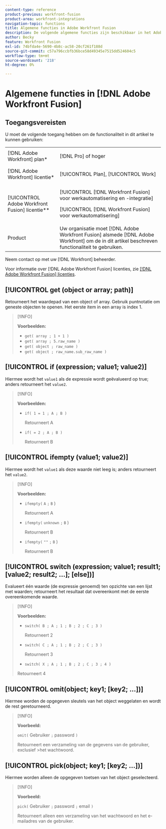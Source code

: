 ```yaml
---
content-type: reference
product-previous: workfront-fusion
product-area: workfront-integrations
navigation-topic: functions
title: Algemene functies in Adobe Workfront Fusion
description: De volgende algemene functies zijn beschikbaar in het Adobe Workfront Fusion mapping panel.
author: Becky
feature: Workfront Fusion
exl-id: 74bfda4e-5690-4b8c-ac58-20cf261f188d
source-git-commit: c57a796ccbfb36bce58d49345e7515dd524604c5
workflow-type: tm+mt
source-wordcount: '218'
ht-degree: 0%

---
```


# Algemene functies in [!DNL Adobe Workfront Fusion]

## Toegangsvereisten

U moet de volgende toegang hebben om de functionaliteit in dit artikel te kunnen gebruiken:

<table style="table-layout:auto">
 <col> 
 <col> 
 <tbody> 
  <tr> 
   <td role="rowheader">[!DNL Adobe Workfront] plan*</td> 
   <td> <p>[!DNL Pro] of hoger</p> </td> 
  </tr> 
  <tr data-mc-conditions=""> 
   <td role="rowheader">[!DNL Adobe Workfront] licentie*</td> 
   <td> <p>[!UICONTROL Plan], [!UICONTROL Work]</p> </td> 
  </tr> 
  <tr> 
   <td role="rowheader">[!UICONTROL Adobe Workfront Fusion] licentie**</td> 
   <td> <p>[!UICONTROL [!DNL Workfront Fusion] voor werkautomatisering en -integratie] </p><p>[!UICONTROL [!DNL Workfront Fusion] voor werkautomatisering]</p>  </td> 
  </tr> 
  <tr> 
   <td role="rowheader">Product</td> 
   <td>Uw organisatie moet [!DNL Adobe Workfront Fusion] alsmede [!DNL Adobe Workfront] om de in dit artikel beschreven functionaliteit te gebruiken.</td> 
  </tr> 
 </tbody> 
</table>

Neem contact op met uw [!DNL Workfront] beheerder.

Voor informatie over [!DNL Adobe Workfront Fusion] licenties, zie [[!DNL Adobe Workfront Fusion] licenties](../../workfront-fusion/get-started/license-automation-vs-integration.md).

## [!UICONTROL get (object or array; path)]

Retourneert het waardepad van een object of array. Gebruik puntnotatie om geneste objecten te openen. Het eerste item in een array is index 1.

>[!INFO]
>
>**Voorbeelden:**
>
>* `get( array ; 1 + 1 )`
>* `get( array ; 5.raw_name )`
>* `get( object ; raw_name )`
>* `get( object ; raw_name.sub_raw_name )`


## [!UICONTROL if (expression; value1; value2)]

Hiermee wordt het `value1` als de expressie wordt geëvalueerd op true; anders retourneert het `value2`.

>[!INFO]
>
>**Voorbeelden:**
>
>* `if( 1 = 1 ; A ; B )`
   >
   >    Retourneert A
>
>* `if( = 2 ; A ; B )`
   >
   >   Retourneert B


## [!UICONTROL ifempty (value1; value2)]

Hiermee wordt het `value1` als deze waarde niet leeg is; anders retourneert het `value2`.

>[!INFO]
>
>**Voorbeelden:**
>
>* `ifempty(` `A` `;` `B` )
   >
   >   Retourneert A
>
>* `ifempty(` `unknown` `;` `B` )
   >
   >   Retourneert B
>
>* `ifempty(` `""` `;` `B` )
   >
   >   Retourneert B


## [!UICONTROL switch (expression; value1; result1; [value2; result2; ...]; [else])]

Evalueert één waarde (de expressie genoemd) ten opzichte van een lijst met waarden; retourneert het resultaat dat overeenkomt met de eerste overeenkomende waarde.

>[!INFO]
>
>**Voorbeelden:**
>
>* `switch( B ; A ; 1 ; B ; 2 ; C ; 3 )`
   >
   >   Retourneert 2
>
>* `switch( C ; A ; 1 ; B ; 2 ; C ; 3 )`
   >
   >   Retourneert 3
>
>* `switch( X ; A ; 1 ; B ; 2 ; C ; 3 ; 4 )`
>
>  Retourneert 4

## [!UICONTROL omit(object; key1; [key2; ...])]

Hiermee worden de opgegeven sleutels van het object weggelaten en wordt de rest geretourneerd.

>[!INFO]
>
>**Voorbeeld:**
>
>`omit(` Gebruiker `;` password `)`
>
>Retourneert een verzameling van de gegevens van de gebruiker, exclusief >het wachtwoord.

## [!UICONTROL pick(object; key1; [key2; ...])]

Hiermee worden alleen de opgegeven toetsen van het object geselecteerd.

>[!INFO]
>
>**Voorbeeld:**
>
>`pick(` Gebruiker `;` password `;` email `)`
>
>Retourneert alleen een verzameling van het wachtwoord en het e-mailadres van de gebruiker.
